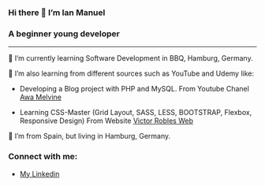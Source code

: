 ### Hi there 👋 I’m Ian Manuel
### A beginner young developer
***

 🌱 I’m currently learning Software Development in BBQ, Hamburg, Germany.
  
 🌱 I’m also learning from different sources such as YouTube and Udemy like:
  
 - Developing a Blog project with PHP and MySQL. From Youtube Chanel [Awa Melvine](https://youtu.be/fPYOhQn95fw?si=F2SuYZ2oMKJD29vC)
  
 - Learning CSS-Master (Grid Layout, SASS, LESS, BOOTSTRAP, Flexbox, Responsive Design) From Website [Victor Robles Web](https://victorroblesweb.es/academy/)

 💬 I’m from Spain, but living in Hamburg, Germany.

### Connect with me:
- [My Linkedin](http://www.linkedin.com/in/ian-paniagua)


<!--
**IanPaniagua/IanPaniagua** is a ✨ _special_ ✨ repository because its `README.md` (this file) appears on your GitHub profile.

Here are some ideas to get you started:

- 🔭 I’m currently working on ...
- 🌱 I’m currently learning ...
- 👯 I’m looking to collaborate on ...
- 🤔 I’m looking for help with ...
- 💬 Ask me about ...
- 📫 How to reach me: ...
- 😄 Pronouns: ...
- ⚡ Fun fact: ...
-->
